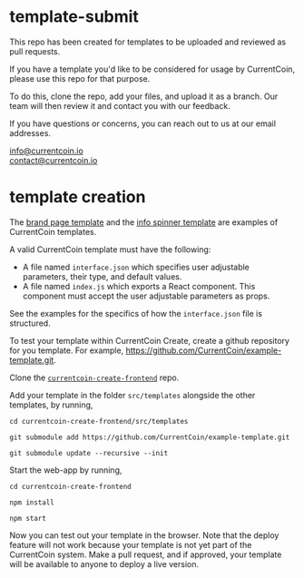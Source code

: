 # template-submit

This repo has been created for templates to be uploaded and reviewed as pull requests.

If you have a template you'd like to be considered for usage by CurrentCoin, please use this repo for that purpose.

To do this, clone the repo, add your files, and upload it as a branch. Our team will then review it and contact you with our feedback.

If you have questions or concerns, you can reach out to us at our email addresses.

info@currentcoin.io  
contact@currentcoin.io  
 
# template creation

The [brand page template](https://github.com/CurrentCoin/brand-page-template) and the [info spinner template](https://github.com/CurrentCoin/info-spinner-template) are examples of CurrentCoin templates.

A valid CurrentCoin template must have the following:

- A file named `interface.json` which specifies user adjustable parameters, their type, and default values.
- A file named `index.js` which exports a React component. This component must accept the user adjustable parameters as props. 

See the examples for the specifics of how the `interface.json` file is structured.

To test your template within CurrentCoin Create, create a github repository for you template. For example, https://github.com/CurrentCoin/example-template.git.

Clone the [`currentcoin-create-frontend`](https://github.com/CurrentCoin/currentcoin-create-frontend) repo.

Add your template in the folder `src/templates` alongside the other templates, by running,

`cd currentcoin-create-frontend/src/templates`

`git submodule add https://github.com/CurrentCoin/example-template.git`

`git submodule update --recursive --init`

Start the web-app by running,

`cd currentcoin-create-frontend`

`npm install`

`npm start`

Now you can test out your template in the browser. Note that the deploy feature will not work because your template is not yet part of the CurrentCoin system. Make a pull request, and if approved, your template will be available to anyone to deploy a live version.

